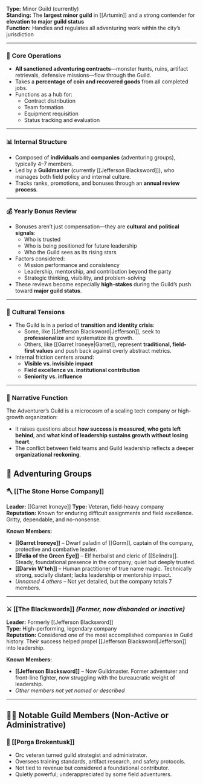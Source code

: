 **Type:** Minor Guild (currently)  
**Standing:** The **largest minor guild** in [[Artumin]] and a strong contender for **elevation to major guild status**  
**Function:** Handles and regulates all adventuring work within the city’s jurisdiction

---

### 📜 **Core Operations**

- **All sanctioned adventuring contracts**—monster hunts, ruins, artifact retrievals, defensive missions—flow through the Guild.
- Takes a **percentage of coin and recovered goods** from all completed jobs.
- Functions as a hub for:
    - Contract distribution
    - Team formation
    - Equipment requisition
    - Status tracking and evaluation

---

### 📊 **Internal Structure**

- Composed of **individuals** and **companies** (adventuring groups), typically 4–7 members.
- Led by a **Guildmaster** (currently [[Jefferson Blacksword]]), who manages both field policy and internal culture.
- Tracks ranks, promotions, and bonuses through an **annual review process**.

---

### 💰 **Yearly Bonus Review**

- Bonuses aren’t just compensation—they are **cultural and political signals**:
    - Who is trusted
    - Who is being positioned for future leadership
    - Who the Guild sees as its rising stars
- Factors considered:
    - Mission performance and consistency
    - Leadership, mentorship, and contribution beyond the party
    - Strategic thinking, visibility, and problem-solving
- These reviews become especially **high-stakes** during the Guild’s push toward **major guild status**.

---

### 🧱 **Cultural Tensions**

- The Guild is in a period of **transition and identity crisis**:
    - Some, like [[Jefferson Blacksword|Jefferson]], seek to **professionalize** and systematize its growth.
    - Others, like [[Garret Ironeye|Garret]], represent **traditional, field-first values** and push back against overly abstract metrics.
- Internal friction centers around:
    - **Visible vs. invisible impact**
    - **Field excellence vs. institutional contribution**
    - **Seniority vs. influence**

---

### 🧩 **Narrative Function**

The Adventurer’s Guild is a microcosm of a scaling tech company or high-growth organization:

- It raises questions about **how success is measured**, **who gets left behind**, and **what kind of leadership sustains growth without losing heart**.
- The conflict between field teams and Guild leadership reflects a deeper **organizational reckoning**.

## 🧭 **Adventuring Groups**

### 🪓 **[[The Stone Horse Company]]**

**Leader:** [[Garret Ironeye]] 
**Type:** Veteran, field-heavy company  
**Reputation:** Known for enduring difficult assignments and field excellence. Gritty, dependable, and no-nonsense.

**Known Members:**
- **[[Garret Ironeye]]** – Dwarf paladin of [[Gorm]], captain of the company, protective and combative leader.
- **[[Felia of the Green Eye]]** – Elf herbalist and cleric of [[Selindra]]. Steady, foundational presence in the company; quiet but deeply trusted.
- **[[Darvin W’teh]]** – Human practitioner of true name magic. Technically strong, socially distant; lacks leadership or mentorship impact.
- _Unnamed 4 others_ – Not yet detailed, but the company totals 7 members.

---

### ⚔️ **[[The Blackswords]]** _(Former, now disbanded or inactive)_

**Leader:** Formerly [[Jefferson Blacksword]]  
**Type:** High-performing, legendary company  
**Reputation:** Considered one of the most accomplished companies in Guild history. Their success helped propel [[Jefferson Blacksword|Jefferson]] into leadership.

**Known Members:**

- **[[Jefferson Blacksword]]** – Now Guildmaster. Former adventurer and front-line fighter, now struggling with the bureaucratic weight of leadership.
- _Other members not yet named or described_

---

## 🧑‍💼 **Notable Guild Members (Non-Active or Administrative)**

### 🧠 [[**Porga Brokentusk]]**

- Orc veteran turned guild strategist and administrator.
- Oversees training standards, artifact research, and safety protocols.
- Not tied to revenue but considered a foundational contributor.
- Quietly powerful; underappreciated by some field adventurers.